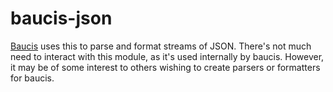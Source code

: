 baucis-json
===========

[Baucis](http://kun.io/baucis) uses this to parse and format streams of JSON.  There's not much need to interact with this module, as it's used internally by baucis.  However, it may be of some interest to others wishing to create parsers or formatters for baucis.
